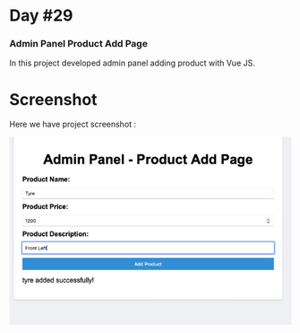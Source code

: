 # Day #29

### Admin Panel Product Add Page
In this project developed admin panel adding product with Vue JS.

# Screenshot
Here we have project screenshot :

![screenshot](screenshot.png)